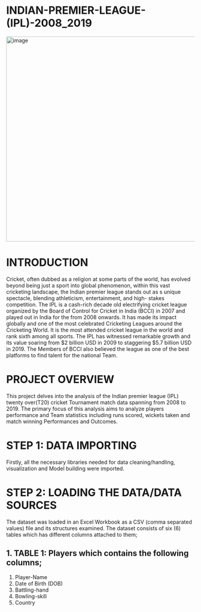 # INDIAN-PREMIER-LEAGUE-(IPL)-2008_2019
<img width="975" height="549" alt="image" src="https://github.com/user-attachments/assets/2f70b0d2-09fd-421b-a937-6c52a4d8f43b" />

# INTRODUCTION

 Cricket, often dubbed as a religion at some parts of the world, has evolved beyond being just a sport into global phenomenon, within this   vast cricketing landscape, the Indian premier league stands out as s unique spectacle, blending athleticism, entertainment, and high-       stakes competition.
 The IPL is a cash-rich decade old electrifying cricket league organized by the Board of Control for Cricket in India (BCCI) in 2007 and     played out in India for the from 2008 onwards. It has made its impact globally and one of the most celebrated Cricketing Leagues around     the Cricketing World. 
It is the most attended cricket league in the world and rank sixth among all sports. The IPL has witnessed remarkable growth and its value   soaring from $2 billion USD in 2009 to staggering $5.7 billion USD in 2019. The Members of BCCI also believed the league as one of the      best platforms to find talent for the national Team.

# PROJECT OVERVIEW
 This project delves into the analysis of the Indian premier league (IPL) twenty over(T20) cricket Tournament match data spanning from 2008 to 2019.
  The primary focus of this analysis aims to analyze players performance and Team statistics including runs scored, wickets taken and match winning Performances and Outcomes.

 # STEP 1: DATA IMPORTING
  Firstly, all the necessary libraries needed for data cleaning/handling, visualization and Model building were imported.

 # STEP 2: LOADING THE DATA/DATA SOURCES
  The dataset was loaded in an Excel Workbook as a CSV (comma separated values) file and its structures examined.
  The dataset consists of six (6) tables which has different columns attached to them;

 ## 1.	TABLE 1: Players which contains the following columns;
 1. Player-Name
 2. Date of Birth (DOB)
 3. Battling-hand
 4. Bowling-skill
 5. Country

   
